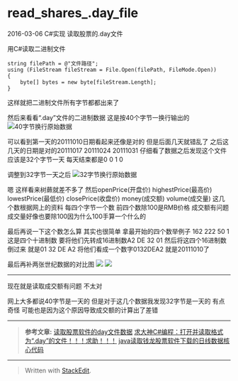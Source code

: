 # read_shares_.day_file
2016-03-06 C#实现 读取股票的.day文件				

用C#读取二进制文件

    string filePath = @"文件路径";
    using (FileStream fileStream = File.Open(filePath, FileMode.Open))
	{
		byte[] bytes = new byte[fileStream.Length];
	}

这样就把二进制文件所有字节都都出来了

然后来看看“.day”文件的二进制数据 这是按40个字节一换行输出的
![40字节换行原始数据](http://ww3.sinaimg.cn/large/4ff76fc7jw1f1vcyarx60j20vz0f6jxo.jpg)

可以看到第一天的20111010日期看起来还像是对的
但是后面几天就错乱了
之后这几天的日期是对的20111017 20111024 20111031
仔细看了数据之后发现这个文件应该是32个字节一天 每天结束都是0 0 1 0

调整到32字节一天之后
![32字节换行原始数据](http://ww1.sinaimg.cn/large/4ff76fc7jw1f1vcy6a9dxj20pg0ien41.jpg)

嗯 这样看来树蕨就差不多了
然后openPrice(开盘价) highestPrice(最高价) lowestPrice(最低价) closePrice(收盘价) money(成交额) volume(成交量)
这几个数根据网上的资料 每四个字节一个数 前四个数除100是RMB价格 成交额有问题 成交量好像也要除100因为什么100手算一个什么的

最后再说一下这个数怎么算 其实也很简单 拿最开始的四个数举例子
162 222 50 1 这是四个十进制数 要将他们先转成16进制数A2 DE 32 01
然后将这四个16进制数倒过来 就是01 32 DE A2 将他们看成一个数字0132DEA2 就是20111010了


最后再补两张世纪数据的对比图
![](http://ww3.sinaimg.cn/large/4ff76fc7jw1f1vcyh55z7j20qo0zk44a.jpg)
![](http://ww4.sinaimg.cn/large/4ff76fc7jw1f1vcyqpqklj20qo0zkafu.jpg)



--------------------

现在就是读取成交额有问题 不太对

网上大多都说40字节是一天的 但是对于这几个数据我发现32字节是一天的 有点奇怪 可能也是因为这个原因导致成交额的计算出了差错


--------------------


> **参考文章​:**
>  [读取股票软件的day文件数据][1]
>  [求大神C#编程：打开并读取格式为“.day”的文件！！！求助！！！][2]
>  [java读取钱龙股票软件下载的日线数据核心代码][3]

----------

> Written with [StackEdit](https://stackedit.io/).


[1]: http://wenku.baidu.com/view/6945fdcfdd3383c4bb4cd28c.html
[2]: http://zhidao.baidu.com/link?url=pN6XlhbjW8GXVlakd-0ApxL81nanP1Xu_AmZEPu-m1jnupXij37Hg04ar5Cyi-RpaJfSnnC16tl2YUTh0Ln2Sa&qq-pf-to=pcqq.c2c
[3]: http://www.voidcn.com/blog/luangj/article/p-4569729.html